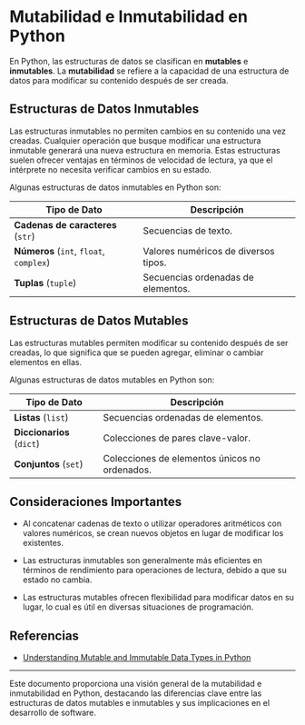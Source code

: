 # Mutabilidad e Inmutabilidad en Python

En Python, las estructuras de datos se clasifican en **mutables** e **inmutables**. La **mutabilidad** se refiere a la capacidad de una estructura de datos para modificar su contenido después de ser creada.

## Estructuras de Datos Inmutables

Las estructuras inmutables no permiten cambios en su contenido una vez creadas. Cualquier operación que busque modificar una estructura inmutable generará una nueva estructura en memoria. Estas estructuras suelen ofrecer ventajas en términos de velocidad de lectura, ya que el intérprete no necesita verificar cambios en su estado.

Algunas estructuras de datos inmutables en Python son:

| Tipo de Dato            | Descripción                               |
|-------------------------|-------------------------------------------|
| **Cadenas de caracteres** (`str`) | Secuencias de texto. |
| **Números** (`int`, `float`, `complex`) | Valores numéricos de diversos tipos. |
| **Tuplas** (`tuple`)    | Secuencias ordenadas de elementos.        |

## Estructuras de Datos Mutables

Las estructuras mutables permiten modificar su contenido después de ser creadas, lo que significa que se pueden agregar, eliminar o cambiar elementos en ellas.

Algunas estructuras de datos mutables en Python son:

| Tipo de Dato            | Descripción                               |
|-------------------------|-------------------------------------------|
| **Listas** (`list`)     | Secuencias ordenadas de elementos.        |
| **Diccionarios** (`dict`) | Colecciones de pares clave-valor.        |
| **Conjuntos** (`set`)   | Colecciones de elementos únicos no ordenados. |

## Consideraciones Importantes

- Al concatenar cadenas de texto o utilizar operadores aritméticos con valores numéricos, se crean nuevos objetos en lugar de modificar los existentes.

- Las estructuras inmutables son generalmente más eficientes en términos de rendimiento para operaciones de lectura, debido a que su estado no cambia.

- Las estructuras mutables ofrecen flexibilidad para modificar datos en su lugar, lo cual es útil en diversas situaciones de programación.

## Referencias

- [Understanding Mutable and Immutable Data Types in Python](https://www.linkedin.com/pulse/understanding-mutable-immutable-data-types-python-rasmi-ranjan-swain/)

---

Este documento proporciona una visión general de la mutabilidad e inmutabilidad en Python, destacando las diferencias clave entre las estructuras de datos mutables e inmutables y sus implicaciones en el desarrollo de software.
